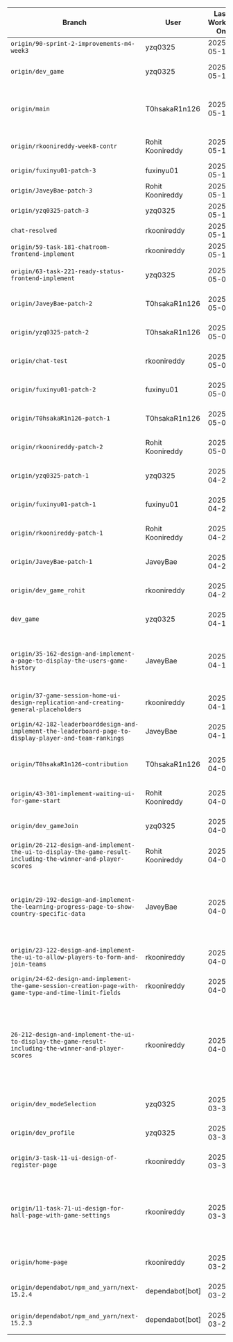 | Branch | User | Last Worked On | Time Ago | Commit SHA | Commit Message |
|--------|------|----------------|----------|------------|----------------|
| `origin/90-sprint-2-improvements-m4-week3` | yzq0325 | 2025-05-18 | 5 hours ago | `4d3a9bb6843b4a05b9ac25b9ac6e236982a24aee` | fix vercel |
| `origin/dev_game` | yzq0325 | 2025-05-18 | 4 hours ago | `af24b090686ff45cc808f36ec73721fb6facb26a` | Merge pull request #98 from T0hsakaR1n126/main |
| `origin/main` | T0hsakaR1n126 | 2025-05-18 | 4 hours ago | `c32afbb7631f341e71713a098e1e5371c7626e7a` | Merge pull request #83 from T0hsakaR1n126/81-sprint-2-client-fix-bugs-m4-week3 |
| `origin/rkoonireddy-week8-contr` | Rohit Koonireddy | 2025-05-18 | 11 minutes ago | `447e9300237949f92c21a24b54d1c87ffd6d69d5` | Rohit Week8 Contributions |
| `origin/fuxinyu01-patch-3` | fuxinyu01 | 2025-05-12 | 7 days ago | `1b1d593e38f09eb7dbbd4f7bbda7fc1a0d389604` | Update contributions.md |
| `origin/JaveyBae-patch-3` | Rohit Koonireddy | 2025-05-12 | 7 days ago | `072f5d0cec7f2526ecc4037601c0cd45aed2364e` | Rohit week7 contributions |
| `origin/yzq0325-patch-3` | yzq0325 | 2025-05-11 | 7 days ago | `0d67f3acfef2980188a900bacd885cd90cc7ff15` | Update contributions.md |
| `chat-resolved` | rkoonireddy | 2025-05-11 | 7 days ago | `6559543fefa915f7b644012e7110a67c8a72e476` | issue resolved |
| `origin/59-task-181-chatroom-frontend-implement` | rkoonireddy | 2025-05-11 | 7 days ago | `1854ac800d921da6e8ccce9a7c7ab14a518140bb` | lobby resolved |
| `origin/63-task-221-ready-status-frontend-implement` | yzq0325 | 2025-05-05 | 2 weeks ago | `9b4f93965e4b6d33d7b11e1aab913864c6ca4ddb` | [deploy] fix vercel |
| `origin/JaveyBae-patch-2` | T0hsakaR1n126 | 2025-05-05 | 13 days ago | `f68a21b6183bdb8d45b6bc7eaaed652fe7a046ea` | Merge branch 'main' into JaveyBae-patch-2 |
| `origin/yzq0325-patch-2` | T0hsakaR1n126 | 2025-05-05 | 13 days ago | `5495e920f0751d261350cf4715e253ce2f670e18` | Merge branch 'main' into yzq0325-patch-2 |
| `origin/chat-test` | rkoonireddy | 2025-05-04 | 2 weeks ago | `ab76b6c6a5eb5c6beeb6a163a700daa5836f66d3` | basic to test chat |
| `origin/fuxinyu01-patch-2` | fuxinyu01 | 2025-05-04 | 2 weeks ago | `cdf973381de7a9b0c42341d57712a96e38891cbb` | Update contributions.md |
| `origin/T0hsakaR1n126-patch-1` | T0hsakaR1n126 | 2025-05-04 | 2 weeks ago | `13c1116a97e6ff96960cd52bdc6adbfac71f00d5` | Update contributions.md |
| `origin/rkoonireddy-patch-2` | Rohit Koonireddy | 2025-05-04 | 2 weeks ago | `5aed4f1a73885aa461fbfef459339e09ce5b742d` | Rohit week 6 contributions |
| `origin/yzq0325-patch-1` | yzq0325 | 2025-04-25 | 3 weeks ago | `e66d37a69d41b1e58c13ef3cc887ea2ceb0ce77b` | Update contributions.md |
| `origin/fuxinyu01-patch-1` | fuxinyu01 | 2025-04-25 | 3 weeks ago | `0fdf6af66d0b1385ac1ba7589b3d8fca127c3107` | Update contributions.md |
| `origin/rkoonireddy-patch-1` | Rohit Koonireddy | 2025-04-25 | 3 weeks ago | `3a4b41db69c16a6b1785630ad4af2e8431ae521f` | Rohit contirbutions week4-5 |
| `origin/JaveyBae-patch-1` | JaveyBae | 2025-04-25 | 3 weeks ago | `947181e13350391546d9a81f63641fc884ef53ff` | Update contributions.md |
| `origin/dev_game_rohit` | rkoonireddy | 2025-04-23 | 4 weeks ago | `c513708a20b37cb32cc8d5f10ead5fbac6280c81` | slices updated based on the responses |
| `dev_game` | yzq0325 | 2025-04-14 | 5 weeks ago | `52799cc286a912c95dcc44cf69f286e16adc4fa0` | [task 27.1 #48] game interface implement |
| `origin/35-162-design-and-implement-a-page-to-display-the-users-game-history` | JaveyBae | 2025-04-14 | 5 weeks ago | `21bd016fe2aa47857ed6237c4f0193ecb46b6165` | Merge branch 'main' into 35-162-design-and-implement-a-page-to-display-the-users-game-history |
| `origin/37-game-session-home-ui-design-replication-and-creating-general-placeholders` | rkoonireddy | 2025-04-12 | 5 weeks ago | `714de1de9a731aaa8435cb2cf2f919a457ddd72f` | some slight modifications |
| `origin/42-182-leaderboarddesign-and-implement-the-leaderboard-page-to-display-player-and-team-rankings` | JaveyBae | 2025-04-12 | 5 weeks ago | `10d07cf3e09773001fef39b7e3af393f47270e5f` | #42 Implement Leaderboard Page |
| `origin/T0hsakaR1n126-contribution` | T0hsakaR1n126 | 2025-04-07 | 6 weeks ago | `bb590727b525bfccda537df2e74cbf1480b8a64a` | Merge branch 'main' into T0hsakaR1n126-contribution |
| `origin/43-301-implement-waiting-ui-for-game-start` | Rohit Koonireddy | 2025-04-07 | 6 weeks ago | `b1224122bfa8626e8cab5fe30158bf97485b6d6f` | Rohit contributions week2 commit links |
| `origin/dev_gameJoin` | yzq0325 | 2025-04-06 | 6 weeks ago | `546ac86ca46f3f3e38899c93154cf61ac29f3652` | [task 11.2 #39] modify the API for backend compatibility |
| `origin/26-212-design-and-implement-the-ui-to-display-the-game-result-including-the-winner-and-player-scores` | Rohit Koonireddy | 2025-04-06 | 6 weeks ago | `fedf9ff24431f3f164be470efe77afd2d7f33bec` | Update page.tsx register dispatch |
| `origin/29-192-design-and-implement-the-learning-progress-page-to-show-country-specific-data` | JaveyBae | 2025-04-06 | 6 weeks ago | `cd47a4d7122412b80234dc7d7f208ddfd69cc1f6` | #29  Design and implement the learning progress page, It can show country data  ,it is an example. After backend finished ,it will show answer |
| `origin/23-122-design-and-implement-the-ui-to-allow-players-to-form-and-join-teams` | rkoonireddy | 2025-04-05 | 6 weeks ago | `67f116f4bd4b5dc813f5de496b4dd26e0cfab777` | replacing with next Image |
| `origin/24-62-design-and-implement-the-game-session-creation-page-with-game-type-and-time-limit-fields` | rkoonireddy | 2025-04-05 | 6 weeks ago | `0037494c4b16d99438f0d918b98928ed3e1c7a6e` | replacing with next Image |
| `26-212-design-and-implement-the-ui-to-display-the-game-result-including-the-winner-and-player-scores` | rkoonireddy | 2025-04-04 | 6 weeks ago | `dcdc551b165843b3cfeba8d4bbd88ea83dd52ef5` | added 1. redux for game results. 2. Created the results screen to showcase different types of results 3.created dummy api service for show the variations 4. styled the results page. |
| `origin/dev_modeSelection` | yzq0325 | 2025-03-30 | 7 weeks ago | `b09cd0d05783f18ed1e3bca5d00b6ebe6f365f16` | Merge branch 'main' into dev_modeSelection |
| `origin/dev_profile` | yzq0325 | 2025-03-30 | 7 weeks ago | `17ba14f606778473d8f8c412273554669faa5f3a` | [task #7, #10] avatar improvement |
| `origin/3-task-11-ui-design-of-register-page` | rkoonireddy | 2025-03-30 | 7 weeks ago | `f894e4096e90e93c53c3be0edb0a350f469d5351` | rkoonireddy week1 contributions updated |
| `origin/11-task-71-ui-design-for-hall-page-with-game-settings` | rkoonireddy | 2025-03-30 | 7 weeks ago | `debf9aa741acf9b93be53709a8496a4040acb2b9` | 3, 5 login and register styling. 2.added redux store and removed direct references to localstorage 3.added redux state for preliminary game management. |
| `origin/home-page` | rkoonireddy | 2025-03-27 | 8 weeks ago | `45849ae674a213857a9ffc7bbbdedf46f229cd4c` | removing pnpm |
| `origin/dependabot/npm_and_yarn/next-15.2.4` | dependabot[bot] | 2025-03-26 | 8 weeks ago | `4b03d7405de7d2a5c87410e9dec6dc891f241e33` | Bump next from 15.2.0 to 15.2.4 |
| `origin/dependabot/npm_and_yarn/next-15.2.3` | dependabot[bot] | 2025-03-21 | 8 weeks ago | `cdf52f5ca9f1c108183bcca15b0d4fde005af56a` | Bump next from 15.2.0 to 15.2.3 |
